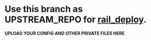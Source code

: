 # Use this branch as UPSTREAM_REPO for [rail_deploy](https://github.com/Tamilupdates/KPS-Mirror/tree/railway).

**UPLOAD YOUR CONFIG AND OTHER PRIVATE FILES HERE**
